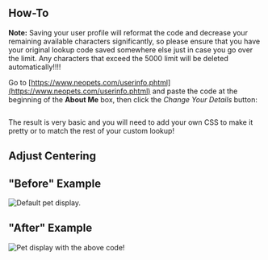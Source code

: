 ## How-To

**Note:** Saving your user profile will reformat the code and decrease your remaining available characters significantly, so please ensure that you have your original lookup code saved somewhere else just in case you go over the limit. Any characters that exceed the 5000 limit will be deleted automatically!!!!


Go to [https://www.neopets.com/userinfo.phtml](https://www.neopets.com/userinfo.phtml) and paste the code at the beginning of the **About Me** box, then click the *Change Your Details* button:

```html:neekko/neopets/display-all-pets/display-all-pets.html
```

The result is very basic and you will need to add your own CSS to make it pretty or to match the rest of your custom lookup!

## Adjust Centering


## "Before" Example

![Default pet display.](https://imgur.com/cV7YgHA.png)


## "After" Example

![Pet display with the above code!](https://imgur.com/V1WKpQQ.png)